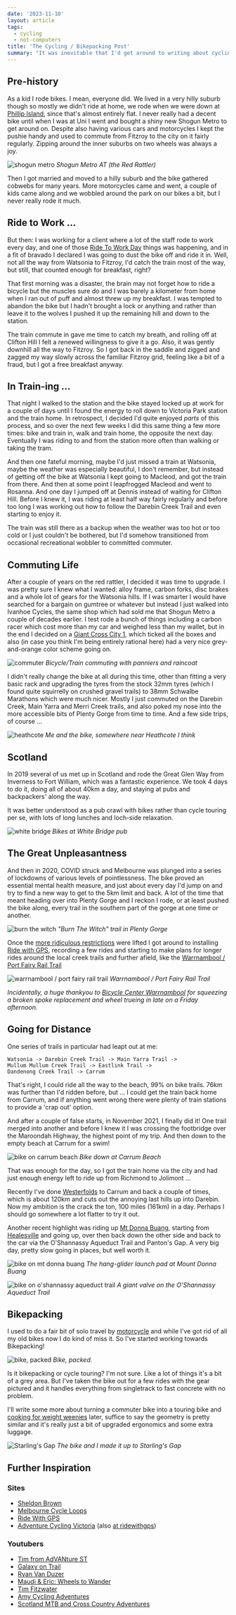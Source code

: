 ```yaml
---
date: '2023-11-10'
layout: article
tags:
  - cycling
  - not-computers
title: 'The Cycling / Bikepacking Post'
summary: "It was inevitable that I'd get around to writing about cycling / bikepacking eventually ..."
---
```


## Pre-history

As a kid I rode bikes.  I mean, everyone did.  We lived in a very hilly suburb
though so mostly we didn't ride at home, we rode when we were down at
[Phillip Island](https://www.visitphillipisland.com.au/),
since that's almost entirely flat.  I never really had a decent bike
until when I was at Uni I went and bought a shiny new Shogun Metro to
get around on. Despite also having various cars and motorcycles I kept the
pushie handy and used to commute from Fitzroy to the city on it fairly
regularly. Zipping around the inner suburbs on two wheels was always a joy.

![shogun metro](img/20201004_175948.jpg)
*Shogun Metro AT (the Red Rattler)*

Then I got married and moved to a hilly suburb and the bike gathered cobwebs
for many years.  More motorcycles came and went, a couple of kids came along
and we wobbled around the park on our bikes a bit, but I never really rode it
much.

## Ride to Work ...

But then: I was working for a client where a lot of the staff rode to work
every day, and one of those
[Ride To Work Day](https://bicyclenetwork.com.au/rides-and-events/ride2work/ride2work-day/)
things was happening, and in a fit of bravado I declared I was going to dust
the bike off and ride it in.  Well, not all the way from Watsonia to
Fitzroy, I'd catch the train most of the way, but still, that counted enough
for breakfast, right?

That first morning was a disaster, the brain may not forget how to ride a
bicycle but the muscles sure do and I was barely a kilometer from home when I
ran out of puff and almost threw up my breakfast. I was tempted to abandon the
bike but I hadn't brought a lock or anything and rather than leave it to the
wolves I pushed it up the remaining hill and down to the station.

The train commute in gave me time to catch my breath, and rolling off at
Clifton Hill I felt a renewed willingness to give it a go.  Also, it was gently
downhill all the way to Fitzroy.  So I got back in the saddle and zigged and
zagged my way slowly across the familiar Fitzroy grid, feeling like a bit of a
fraud, but I got a free breakfast anyway.

## In Train-ing ...

That night I walked to the station and the bike stayed locked up at work for a couple of days
until I found the energy to roll down to Victoria Park station and the train
home.  In retrospect, I decided I'd quite enjoyed *parts* of this process, and
so over the next few weeks I did this same thing a few more times: bike and
train in, walk and train home, the opposite the next day.  Eventually I was
riding to and from the station more often than walking or taking the tram.

And then one fateful morning, maybe I'd just missed a train at Watsonia, maybe
the weather was especially beautiful, I don't remember, but instead of getting
off the bike at Watsonia I kept going to Macleod, and got the train from there.
And then at some point I leapfrogged Macleod and went to Rosanna.  And one day
I jumped off at Dennis instead of waiting for Clifton Hill.  Before I knew it,
I was riding at least half way fairly regularly and before too long I was
working out how to follow the Darebin Creek Trail and even starting to enjoy
it.

The train was still there as a backup when the weather was too hot or too cold
or I just couldn't be bothered, but I'd somehow transitioned from occasional
recreational wobbler to committed commuter.

## Commuting Life

After a couple of years on the red rattler, I decided it was time to upgrade.  I was pretty 
sure I knew what I wanted: alloy frame, carbon forks, disc brakes and a whole lot of gears 
for the Watsonia hills.  If I was smarter I would have searched for a bargain on gumtree or
whatever but instead I just walked into Ivanhoe Cycles, the same shop which had sold me that
Shogun Metro a couple of decades earlier.  I test rode a bunch of things including a carbon
racer which cost more than my car and weighed less than my wallet, but in the end I decided
on a [Giant Cross City 1](https://www.giant-bicycles.com/au/cross-city-1-disc-2018),
which ticked all the boxes and also (in case you think I'm being
entirely rational here) had a very nice grey-and-orange color scheme going on.

![commuter](img/20191018_215627.jpg)
*Bicycle/Train commuting with panniers and raincoat*

I didn't really change the bike at all during this time, other than fitting a very
basic rack and upgrading the tyres from the stock 32mm tyres (which I found quite
squirrelly on crushed gravel trails) to 38mm Schwalbe Marathons
which were much nicer.  Mostly I just commuted on the Darebin Creek, Main Yarra and
Merri Creek trails, and also poked my nose into the more accessible bits of
Plenty Gorge from time to time.  And a few side trips, of course ...

![heathcote](img/20191026_104118.jpg)
*Me and the bike, somewhere near Heathcote I think*

## Scotland

In 2019 several of us met up in Scotland and rode the Great Glen Way from
Inverness to Fort William, which was a fantastic experience.  We took 4 days
to do it, doing all of about 40km a day, and staying at pubs and backpackers'
along the way.

It was better understood as a pub crawl with bikes rather than cycle touring
per se, with lots of long lunches and loch-side relaxation.

![white bridge](img/20190626_120957_1.jpg)
*Bikes at White Bridge pub*

## The Great Unpleasantness

And then in 2020, COVID struck and Melbourne was plunged into a series of lockdowns of
various levels of pointlessness.  The bike proved an essential mental health
measure, and just about every day I'd jump on and try to find a new way to get to
the 5km limit and back.  A lot of the time that meant heading over into 
Plenty Gorge and I reckon I rode, or at least pushed the bike along, every trail 
in the southern part of the gorge at one time or another.

![burn the witch](img/20210120_112148.jpg)
*"Burn The Witch" trail in Plenty Gorge*

Once the [more ridiculous restrictions](/art/qr-codes-advice/) were lifted
I got around to installing
[Ride with GPS](https://ridewithgps.com/), recording a few rides and starting
to make plans for longer rides around the local creek trails and further afield,
like the [Warrnambool / Port Fairy Rail Trail](https://www.portfairytowarrnamboolrailtrail.com.au/)

![warrnambool / port fairy rail trail](img/IMG_20220103_175224225.jpg)
*Warrnambool / Port Fairy Rail Trail*

*Incidentally, a huge thankyou to
[Bicycle Center Warrnambool](https://www.bicycle-centre.com.au/store_locations/Warrnambool-bike-shop)
for squeezing a broken spoke replacement and wheel trueing in late on
 a Friday afternoon.*

## Going for Distance

One series of trails in particular had leapt out at me: 

    Watsonia -> Darebin Creek Trail -> Main Yarra Trail ->
    Mullum Mullum Creek Trail -> Eastlink Trail ->
    Dandenong Creek Trail -> Carrum

That's right, I could ride all the way to the beach, 99% on bike trails.
76km was further than I'd ridden before, but ... I could get the train back
home from Carrum, and if anything went wrong there were plenty of train
stations to provide a 'crap out' option.

And after a couple of false starts, in November 2021, I finally did it!
One trail merged into another and before I knew it I was crossing the 
footbridge over the Maroondah Highway, the highest point of my trip.
And then down to the empty beach at Carrum for a swim!  

![bike on carrum beach](img/IMG_20211123_154135315.jpg)
*Bike down at Carrum Beach*

That was enough for the day, so I got the train home via the city
and had just enough energy left to ride up from Richmond to Jolimont ...

Recently I've done [Westerfolds](https://www.parks.vic.gov.au/places-to-see/parks/yarra-valley-parklands/attractions/westerfolds-park)
to Carrum and back a couple of times,
which is about 120km and cuts out the annoying last hills up into Darebin.
Now my ambition is the crack the ton, 100 miles (161km) in a day.
Perhaps I should go somewhere a lot flatter to try it out.

Another recent highlight was riding up
[Mt Donna Buang](https://theclimbingcyclist.com/climbs/yarra-ranges/mt-donna-buang/),
starting from [Healesville](https://www.visityarravalley.com.au/discover/yarra-valley/healesville)
and going up, over then back down the other side and
back to the car via the O'Shannassy Aqueduct Trail and Panton's Gap.
A very big day, pretty slow going in places, but well worth it.

![bike on mt donna buang](img/IMG_20230424_140849000_HDR.jpg)
*The hang-glider launch pad at Mount Donna Buang*

![bike on o'shannassy aqueduct trail](img/IMG_20230424_162449556_HDR.jpg)
*A giant valve on the O'Shannassy Aqueduct Trail*

## Bikepacking

I used to do a fair bit of solo travel by [motorcycle](https://moto.zoic.org/)
and while I've got rid of all my old bikes now I do kind of miss it.
So I've started working towards Bikepacking!

![bike, packed](img/IMG_20231021_132051991.jpg)
*Bike, packed.*

Is it bikepacking or cycle touring?  I'm not sure.  Like a lot of things
it's a bit of a grey area.  But I've taken the bike out for a few rides 
with the gear pictured and it handles everything from singletrack to 
fast concrete with no problem.

I'll write some more about turning a commuter bike into a touring bike
and [cooking for weight weenies](/art/cooking-for-weight-weenies/)
later, suffice to say the geometry is pretty similar and it's really
just a bit of upgraded ergonomics and some extra luggage.

![Starling's Gap](img/IMG_20231028_174555358_HDR.jpg)
*The bike and I made it up to Starling's Gap*

## Further Inspiration

### Sites

* [Sheldon Brown](https://www.sheldonbrown.com/)
* [Melbourne Cycle Loops](https://www.melbournecycleloops.com/)
* [Ride With GPS](https://ridewithgps.com/)
* [Adventure Cycling Victoria](https://www.adventurecyclingvictoria.com/) (also [at ridewithgps](https://ridewithgps.com/users/661133))

### Youtubers

* [Tim from AdVANture ST](https://www.youtube.com/@advanturest)
* [Galaxy on Trail](https://www.youtube.com/@galaxyontrail)
* [Ryan Van Duzer](https://www.youtube.com/@duzer)
* [Maudi & Eric: Wheels to Wander](https://www.youtube.com/@WheelstoWander)
* [Tim Fitzwater](https://www.youtube.com/@TimFitzwater)
* [Amy Cycling Adventures](https://www.youtube.com/@amy.cycling.adventures)
* [Scotland MTB and Cross Country Adventures](https://www.youtube.com/@scotlandmtbandcrosscountry8367)
